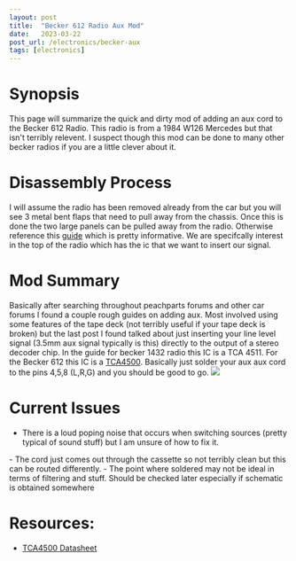 ```yaml
---
layout: post
title:  "Becker 612 Radio Aux Mod"
date:   2023-03-22
post_url: /electronics/becker-aux
tags: [electronics]
---
```

# Synopsis
This page will summarize the quick and dirty mod of adding an aux cord to the Becker 612 Radio. This radio is from a 1984 W126 Mercedes but that isn't terribly relevent. I suspect though this mod can be done to many other becker radios if you are a little clever about it. 

# Disassembly Process
I will assume the radio has been removed already from the car but you will see 3 metal bent flaps that need to pull away from the chassis. Once this is done the two large panels can be pulled away from the radio. Otherwise reference this [guide](http://madrona.ca/e/radio/BeckerGP612/index.html) which is pretty informative. We are specifcally interest in the top of the radio which has the ic that we want to insert our signal.

# Mod Summary
Basically after searching throughout peachparts forums and other car forums I found a couple rough guides on adding aux. Most involved using some features of the tape deck (not terribly useful if your tape deck is broken) but the last post I found talked about just inserting your line level signal (3.5mm aux signal typically is this) directly to the output of a stereo decoder chip. In the guide for becker 1432 radio this IC is a TCA 4511. For the Becker 612 this IC is a [TCA4500](https://datasheetspdf.com/pdf-file/552312/ETC/TCA4500A/1). Basically just solder your aux aux cord to the pins 4,5,8 (L,R,G) and you should be good to go.
<img src="/_images/electronics/becker/mod.jpg"/>

# Current Issues
 - There is a loud poping noise that occurs when switching sources (pretty typical of sound stuff) but I am unsure of how to fix it.
<a/>
 - The cord just comes out through the cassette so not terribly clean but this can be routed differently.
<a/>
 - The point where soldered may not be ideal in terms of filtering and stuff. Should be checked later especially if schematic is obtained somewhere

# Resources:
 - [TCA4500 Datasheet](https://datasheetspdf.com/pdf-file/552312/ETC/TCA4500A/1)
